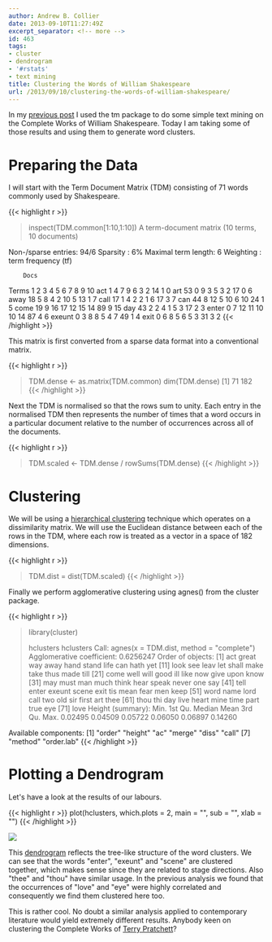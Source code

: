 ```yaml
---
author: Andrew B. Collier
date: 2013-09-10T11:27:49Z
excerpt_separator: <!-- more -->
id: 463
tags:
- cluster
- dendrogram
- '#rstats'
- text mining
title: Clustering the Words of William Shakespeare
url: /2013/09/10/clustering-the-words-of-william-shakespeare/
---
```


In my [previous post](http://www.exegetic.biz/blog/2013/09/text-mining-the-complete-works-of-william-shakespeare/)&nbsp;I used the tm package to do some simple text mining on the Complete Works of William Shakespeare. Today I am taking some of those results and using them to generate word clusters.

# Preparing the Data

I will start with the Term Document Matrix (TDM) consisting of 71 words commonly used by Shakespeare.

{{< highlight r >}}
> inspect(TDM.common[1:10,1:10])
A term-document matrix (10 terms, 10 documents)

Non-/sparse entries: 94/6
Sparsity           : 6%
Maximal term length: 6
Weighting          : term frequency (tf)

        Docs
Terms     1 2  3  4  5  6  7  8 9 10
  act     1 4  7  9  6  3  2 14 1  0
  art    53 0  9  3  5  3  2 17 0  6
  away   18 5  8  4  2 10  5 13 1  7
  call   17 1  4  2  2  1  6 17 3  7
  can    44 8 12  5 10  6 10 24 1  5
  come   19 9 16 17 12 15 14 89 9 15
  day    43 2  2  4  1  5  3 17 2  3
  enter   0 7 12 11 10 10 14 87 4  6
  exeunt  0 3  8  8  5  4  7 49 1  4
  exit    0 6  8  5  6  5  3 31 3  2
{{< /highlight >}}

This matrix is first converted from a sparse data format into a conventional matrix.

{{< highlight r >}}
> TDM.dense <- as.matrix(TDM.common)
> dim(TDM.dense)
[1] 71 182
{{< /highlight >}}

Next the TDM is normalised so that the rows sum to unity. Each entry in the normalised TDM then represents the number of times that a word occurs in a particular document relative to the number of occurrences across all of the documents.

{{< highlight r >}}
> TDM.scaled <- TDM.dense / rowSums(TDM.dense)
{{< /highlight >}}

# Clustering

We will be using a [hierarchical clustering](http://en.wikipedia.org/wiki/Hierarchical_clustering) technique which operates on a dissimilarity matrix. We will use the Euclidean distance between each of the rows in the TDM, where each row is treated as a vector in a space of 182 dimensions.

{{< highlight r >}}
> TDM.dist = dist(TDM.scaled)
{{< /highlight >}}

Finally we perform agglomerative clustering using agnes() from the cluster package.

{{< highlight r >}}
> library(cluster)
>
> hclusters  hclusters
Call:	 agnes(x = TDM.dist, method = "complete")
Agglomerative coefficient:  0.6256247
Order of objects:
 [1] act    great  way    away   hand   stand  life   can    hath   yet
[11] look   see    leav   let    shall  make   take   thus   made   till
[21] come   well   will   good   ill    like   now    give   upon   know
[31] may    must   man    much   think  hear   speak  never  one    say
[41] tell   enter  exeunt scene  exit   tis    mean   fear   men    keep
[51] word   name   lord   call   two    old    sir    first  art    thee
[61] thou   thi    day    live   heart  mine   time   part   true   eye
[71] love
Height (summary):
   Min. 1st Qu.  Median    Mean 3rd Qu.    Max.
0.02495 0.04509 0.05722 0.06050 0.06897 0.14260

Available components:
[1] "order"     "height"    "ac"        "merge"     "diss"      "call"
[7] "method"    "order.lab"
{{< /highlight >}}

# Plotting a Dendrogram

Let's have a look at the results of our labours.

{{< highlight r >}}
plot(hclusters, which.plots = 2, main = "", sub = "", xlab = "")
{{< /highlight >}}

<img src="/img/2013/09/shakespeare-common-word-clusters.png">

This [dendrogram](http://en.wikipedia.org/wiki/Dendrogram)&nbsp;reflects the tree-like structure of the word clusters. We can see that the words "enter", "exeunt" and "scene" are clustered together, which makes sense since they are related to stage directions. Also "thee" and "thou" have similar usage. In the previous analysis we found that the occurrences of "love" and "eye" were highly correlated and consequently we find them clustered here too.

This is rather cool. No doubt a similar analysis applied to contemporary literature would yield extremely different results. Anybody keen on clustering the Complete Works of [Terry Pratchett](http://en.wikipedia.org/wiki/Terry_Pratchett)?
